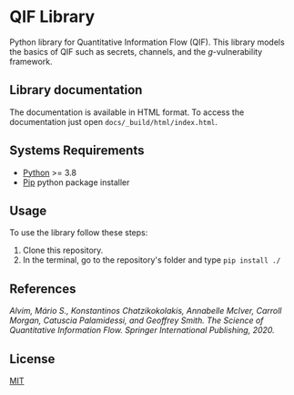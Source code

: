 # QIF Library
Python library for Quantitative Information Flow (QIF). This library models the
basics of QIF such as secrets, channels, and the *g*-vulnerability framework.


## Library documentation
The documentation is available in HTML format. To access the documentation just
open `docs/_build/html/index.html`.

## Systems Requirements
- [Python](https://www.python.org) >= 3.8
- [Pip](https://pypi.org/project/pip) python package installer

## Usage
To use the library follow these steps:
1. Clone this repository.
2. In the terminal, go to the repository's folder and type `pip install ./`

## References
*Alvim, Mário S., Konstantinos Chatzikokolakis, Annabelle McIver,
Carroll Morgan, Catuscia Palamidessi, and Geoffrey Smith.
The Science of Quantitative Information Flow. Springer International
Publishing, 2020.*

## License
[MIT](https://choosealicense.com/licenses/mit)
